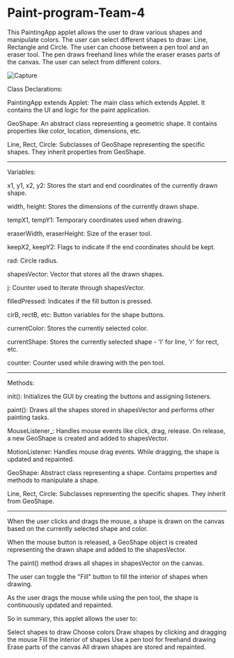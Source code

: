 # Paint-program-Team-4

This PaintingApp applet allows the user to draw various shapes and manipulate colors. The user can select different shapes to draw: Line, Rectangle and Circle.
The user can choose between a pen tool and an eraser tool. The pen draws freehand lines while the eraser erases parts of the canvas. The user can select from different colors. 

![Capture](https://github.com/YaraMohy/Paint-program-team-4/assets/139645547/e4d41394-0af4-4f97-8701-1546c8883250)

Class Declarations:

PaintingApp extends Applet: The main class which extends Applet. It contains the UI and logic for the paint application.

GeoShape: An abstract class representing a geometric shape. It contains properties like color, location, dimensions, etc.

Line, Rect, Circle: Subclasses of GeoShape representing the specific shapes. They inherit properties from GeoShape.
___________

Variables:

x1, y1, x2, y2: Stores the start and end coordinates of the currently drawn shape.

width, height: Stores the dimensions of the currently drawn shape.

tempX1, tempY1: Temporary coordinates used when drawing.

eraserWidth, eraserHeight: Size of the eraser tool.

keepX2, keepY2: Flags to indicate if the end coordinates should be kept.

rad: Circle radius.

shapesVector: Vector that stores all the drawn shapes.

j: Counter used to iterate through shapesVector.

filledPressed: Indicates if the fill button is pressed.

cirB, rectB, etc: Button variables for the shape buttons.

currentColor: Stores the currently selected color.

currentShape: Stores the currently selected shape - 'l' for line, 'r' for rect, etc.

counter: Counter used while drawing with the pen tool.

_________
Methods:

init(): Initializes the GUI by creating the buttons and assigning listeners.

paint(): Draws all the shapes stored in shapesVector and performs other painting tasks.

MouseListener_: Handles mouse events like click, drag, release. On release, a new GeoShape is created and added to shapesVector.

MotionListener: Handles mouse drag events. While dragging, the shape is updated and repainted.

GeoShape: Abstract class representing a shape. Contains properties and methods to manipulate a shape.

Line, Rect, Circle: Subclasses representing the specific shapes. They inherit from GeoShape.
_______________

When the user clicks and drags the mouse, a shape is drawn on the canvas based on the currently selected shape and color.

When the mouse button is released, a GeoShape object is created representing the drawn shape and added to the shapesVector.

The paint() method draws all shapes in shapesVector on the canvas.

The user can toggle the "Fill" button to fill the interior of shapes when drawing.

As the user drags the mouse while using the pen tool, the shape is continuously updated and repainted.

So in summary, this applet allows the user to:

Select shapes to draw
Choose colors
Draw shapes by clicking and dragging the mouse
Fill the interior of shapes
Use a pen tool for freehand drawing
Erase parts of the canvas
All drawn shapes are stored and repainted.
